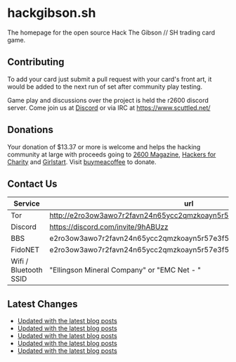 # hackgibson.sh
The homepage for the open source Hack The Gibson // SH trading card game.


## Contributing

To add your card just submit a pull request with your card's front art, it would be added to the next run of set after community play testing.

Game play and discussions over the project is held the r2600 discord server. Come join us at [Discord](https://discord.com/invite/9hABUzz) or via IRC at https://www.scuttled.net/


## Donations

Your donation of $13.37 or more is welcome and helps the hacking community at large with proceeds going to [2600 Magazine](https://2600.com/), [Hackers for Charity](https://hackersforcharity.org) and [Girlstart](https://girlstart.org).  Visit [buymeacoffee](https://www.buymeacoffee.com/hackgibson.sh) to donate.


## Contact Us

Service | url
-|-
Tor | http://e2ro3ow3awo7r2favn24n65ycc2qmzkoayn5r57e3f56nvjwdcgg32ad.onion
Discord | https://discord.com/invite/9hABUzz
BBS | e2ro3ow3awo7r2favn24n65ycc2qmzkoayn5r57e3f56nvjwdcgg32ad.onion:23
FidoNET | e2ro3ow3awo7r2favn24n65ycc2qmzkoayn5r57e3f56nvjwdcgg32ad.onion:24554
Wifi / Bluetooth SSID | "Ellingson Mineral Company" or "EMC Net - <fidonet address>"

## Latest Changes
<!-- BLOG-POST-LIST:START -->
- [Updated with the latest blog posts](https://github.com/DFW2600/hackgibson.sh/commit/f36db050e092f40ba256bb1e0c41e4f9e5b8c8e8)
- [Updated with the latest blog posts](https://github.com/DFW2600/hackgibson.sh/commit/61c39dccb3a133faed75103d2fd500c79fa770fe)
- [Updated with the latest blog posts](https://github.com/DFW2600/hackgibson.sh/commit/46797fe3678c5d0497d4179d2a235feef4a3e3e4)
- [Updated with the latest blog posts](https://github.com/DFW2600/hackgibson.sh/commit/95296a158331af45ddfdb0cc148abe7ea9dbb0e0)
- [Updated with the latest blog posts](https://github.com/DFW2600/hackgibson.sh/commit/f519c1f63b4147a3801ede0e42d538d9c60c9581)
<!-- BLOG-POST-LIST:END -->
